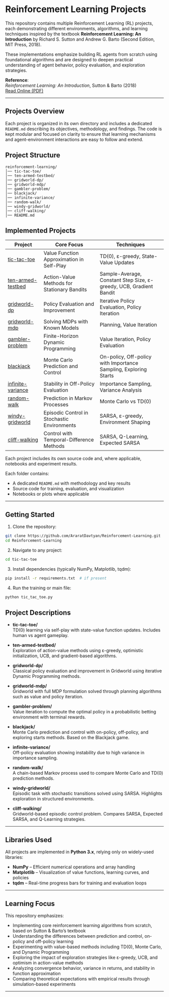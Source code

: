 # Reinforcement Learning Projects

This repository contains multiple Reinforcement Learning (RL) projects, each demonstrating different environments, algorithms, and learning techniques inspired by the textbook **Reinforcement Learning: An Introduction** by Richard S. Sutton and Andrew G. Barto (Second Edition, MIT Press, 2018).

These implementations emphasize building RL agents from scratch using foundational algorithms and are designed to deepen practical understanding of agent behavior, policy evaluation, and exploration strategies.

**Reference**:  
_Reinforcement Learning: An Introduction_, Sutton & Barto (2018)  
[Read Online (PDF)](https://www.andrew.cmu.edu/course/10-703/textbook/BartoSutton.pdf)

---

## Projects Overview

Each project is organized in its own directory and includes a dedicated `README.md` describing its objectives, methodology, and findings. The code is kept modular and focused on clarity to ensure that learning mechanisms and agent-environment interactions are easy to follow and extend.

## Project Structure
```
reinforcement-learning/
│── tic-tac-toe/
│── ten-armed-testbed/
│── gridworld-dp/
│── gridworld-mdp/
│── gambler-problem/
│── blackjack/
│── infinite-variance/
│── random-walk/
│── windy-gridworld/
│── cliff-walking/
│── README.md
```
## Implemented Projects


| Project | Core Focus | Techniques |
|---------|------------|------------|
| [tic-tac-toe](./tic-tac-toe/) | Value Function Approximation in Self-Play | TD(0), ε-greedy, State-Value Updates |
| [ten-armed-testbed](./ten-armed-testbed/) | Action-Value Methods for Stationary Bandits | Sample-Average, Constant Step Size, ε-greedy, UCB, Gradient Bandit |
| [gridworld-dp](./gridworld-dp/) | Policy Evaluation and Improvement | Iterative Policy Evaluation, Policy Iteration |
| [gridworld-mdp](./gridworld-mdp/) | Solving MDPs with Known Models | Planning, Value Iteration |
| [gambler-problem](./gambler-problem/) | Finite-Horizon Dynamic Programming | Value Iteration, Policy Evaluation |
| [blackjack](./blackjack/) | Monte Carlo Prediction and Control | On-policy, Off-policy with Importance Sampling, Exploring Starts |
| [infinite-variance](./infinite-variance/) | Stability in Off-Policy Evaluation | Importance Sampling, Variance Analysis |
| [random-walk](./random-walk/) | Prediction in Markov Processes | Monte Carlo vs TD(0) |
| [windy-gridworld](./windy-gridworld/) | Episodic Control in Stochastic Environments | SARSA, ε-greedy, Environment Shaping |
| [cliff-walking](./cliff-walking/) | Control with Temporal-Difference Methods | SARSA, Q-Learning, Expected SARSA |

Each project includes its own source code and, where applicable, notebooks and experiment results.


Each folder contains:
- A dedicated `README.md` with methodology and key results
- Source code for training, evaluation, and visualization
- Notebooks or plots where applicable

---

## Getting Started

1. Clone the repository:
```bash
git clone https://github.com/AraratDavtyan/Reinforcement-Learning.git
cd Reinforcement-Learning 
```
2. Navigate to any project:

```bash
cd tic-tac-toe
```
3. Install dependencies (typically NumPy, Matplotlib, tqdm):

```bash
pip install -r requirements.txt  # if present
```
4. Run the training or main file:
```bash
python tic_tac_toe.py
```
## Project Descriptions

- **tic-tac-toe/**  
  TD(0) learning via self-play with state-value function updates. Includes human vs agent gameplay.

- **ten-armed-testbed/**  
  Exploration of action-value methods using ε-greedy, optimistic initialization, UCB, and gradient-based algorithms.

- **gridworld-dp/**  
  Classical policy evaluation and improvement in Gridworld using iterative Dynamic Programming methods.

- **gridworld-mdp/**  
  Gridworld with full MDP formulation solved through planning algorithms such as value and policy iteration.

- **gambler-problem/**  
  Value iteration to compute the optimal policy in a probabilistic betting environment with terminal rewards.

- **blackjack/**  
  Monte Carlo prediction and control with on-policy, off-policy, and exploring starts methods. Based on the Blackjack game.

- **infinite-variance/**  
  Off-policy evaluation showing instability due to high variance in importance sampling.

- **random-walk/**  
  A chain-based Markov process used to compare Monte Carlo and TD(0) prediction methods.

- **windy-gridworld/**  
  Episodic task with stochastic transitions solved using SARSA. Highlights exploration in structured environments.

- **cliff-walking/**  
  Gridworld-based episodic control problem. Compares SARSA, Expected SARSA, and Q-Learning strategies.

---

## Libraries Used

All projects are implemented in **Python 3.x**, relying only on widely-used libraries:

- **NumPy** – Efficient numerical operations and array handling  
- **Matplotlib** – Visualization of value functions, learning curves, and policies  
- **tqdm** – Real-time progress bars for training and evaluation loops  

---

## Learning Focus

This repository emphasizes:

- Implementing core reinforcement learning algorithms from scratch, based on Sutton & Barto’s textbook  
- Understanding the differences between prediction and control, on-policy and off-policy learning  
- Experimenting with value-based methods including TD(0), Monte Carlo, and Dynamic Programming  
- Exploring the impact of exploration strategies like ε-greedy, UCB, and optimism in action-value methods  
- Analyzing convergence behavior, variance in returns, and stability in function approximation  
- Comparing theoretical expectations with empirical results through simulation-based experiments  

---
